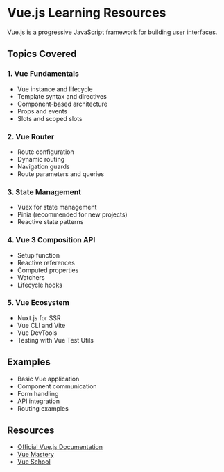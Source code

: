 # Vue.js Learning Resources

Vue.js is a progressive JavaScript framework for building user interfaces.

## Topics Covered

### 1. Vue Fundamentals
- Vue instance and lifecycle
- Template syntax and directives
- Component-based architecture
- Props and events
- Slots and scoped slots

### 2. Vue Router
- Route configuration
- Dynamic routing
- Navigation guards
- Route parameters and queries

### 3. State Management
- Vuex for state management
- Pinia (recommended for new projects)
- Reactive state patterns

### 4. Vue 3 Composition API
- Setup function
- Reactive references
- Computed properties
- Watchers
- Lifecycle hooks

### 5. Vue Ecosystem
- Nuxt.js for SSR
- Vue CLI and Vite
- Vue DevTools
- Testing with Vue Test Utils

## Examples
- Basic Vue application
- Component communication
- Form handling
- API integration
- Routing examples

## Resources
- [Official Vue.js Documentation](https://vuejs.org/)
- [Vue Mastery](https://www.vuemastery.com/)
- [Vue School](https://vueschool.io/)